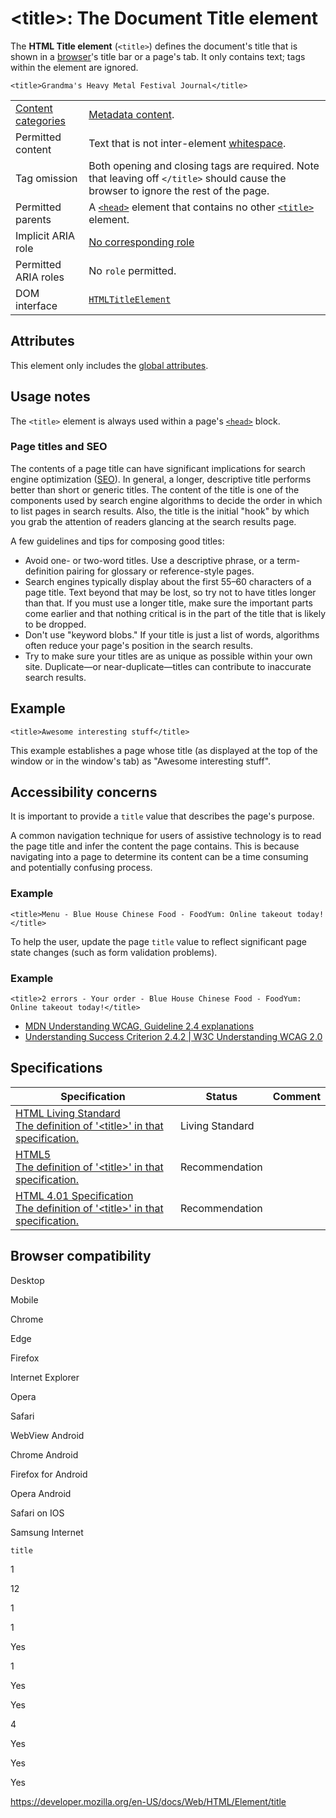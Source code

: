&lt;title&gt;: The Document Title element
=========================================

The **HTML Title element** (`<title>`) defines the document's title that is shown in a [browser](https://developer.mozilla.org/en-US/docs/Glossary/Browser)'s title bar or a page's tab. It only contains text; tags within the element are ignored.

    <title>Grandma's Heavy Metal Festival Journal</title>

<table><tbody><tr class="odd"><td><a href="https://developer.mozilla.org/en-US/docs/Web/Guide/HTML/Content_categories">Content categories</a></td><td><a href="https://developer.mozilla.org/en-US/docs/Web/Guide/HTML/Content_categories#metadata_content">Metadata content</a>.</td></tr><tr class="even"><td>Permitted content</td><td>Text that is not inter-element <a href="https://developer.mozilla.org/en-US/docs/Glossary/Whitespace">whitespace</a>.</td></tr><tr class="odd"><td>Tag omission</td><td>Both opening and closing tags are required. Note that leaving off <code>&lt;/title&gt;</code> should cause the browser to ignore the rest of the page.</td></tr><tr class="even"><td>Permitted parents</td><td>A <a href="head"><code>&lt;head&gt;</code></a> element that contains no other <a href="title"><code>&lt;title&gt;</code></a> element.</td></tr><tr class="odd"><td>Implicit ARIA role</td><td><a href="https://www.w3.org/TR/html-aria/#dfn-no-corresponding-role">No corresponding role</a></td></tr><tr class="even"><td>Permitted ARIA roles</td><td>No <code>role</code> permitted.</td></tr><tr class="odd"><td>DOM interface</td><td><a href="https://developer.mozilla.org/en-US/docs/Web/API/HTMLTitleElement"><code>HTMLTitleElement</code></a></td></tr></tbody></table>

Attributes
----------

This element only includes the [global attributes](../global_attributes).

Usage notes
-----------

The `<title>` element is always used within a page's [`<head>`](head) block.

### Page titles and SEO

The contents of a page title can have significant implications for search engine optimization ([SEO](https://developer.mozilla.org/en-US/docs/Glossary/SEO)). In general, a longer, descriptive title performs better than short or generic titles. The content of the title is one of the components used by search engine algorithms to decide the order in which to list pages in search results. Also, the title is the initial "hook" by which you grab the attention of readers glancing at the search results page.

A few guidelines and tips for composing good titles:

-   Avoid one- or two-word titles. Use a descriptive phrase, or a term-definition pairing for glossary or reference-style pages.
-   Search engines typically display about the first 55–60 characters of a page title. Text beyond that may be lost, so try not to have titles longer than that. If you must use a longer title, make sure the important parts come earlier and that nothing critical is in the part of the title that is likely to be dropped.
-   Don't use "keyword blobs." If your title is just a list of words, algorithms often reduce your page's position in the search results.
-   Try to make sure your titles are as unique as possible within your own site. Duplicate—or near-duplicate—titles can contribute to inaccurate search results.

Example
-------

    <title>Awesome interesting stuff</title>

This example establishes a page whose title (as displayed at the top of the window or in the window's tab) as "Awesome interesting stuff".

Accessibility concerns
----------------------

It is important to provide a `title` value that describes the page's purpose.

A common navigation technique for users of assistive technology is to read the page title and infer the content the page contains. This is because navigating into a page to determine its content can be a time consuming and potentially confusing process.

### Example

    <title>Menu - Blue House Chinese Food - FoodYum: Online takeout today!</title>

To help the user, update the page `title` value to reflect significant page state changes (such as form validation problems).

### Example

    <title>2 errors - Your order - Blue House Chinese Food - FoodYum: Online takeout today!</title>

-   [MDN Understanding WCAG, Guideline 2.4 explanations](#)
-   [Understanding Success Criterion 2.4.2 | W3C Understanding WCAG 2.0](https://www.w3.org/TR/UNDERSTANDING-WCAG20/navigation-mechanisms-title.html)

Specifications
--------------

<table><thead><tr class="header"><th>Specification</th><th>Status</th><th>Comment</th></tr></thead><tbody><tr class="odd"><td><a href="https://html.spec.whatwg.org/multipage/semantics.html#the-title-element">HTML Living Standard<br />
<span class="small">The definition of '&lt;title&gt;' in that specification.</span></a></td><td><span class="spec-living">Living Standard</span></td><td></td></tr><tr class="even"><td><a href="https://www.w3.org/TR/html52/document-metadata.html#the-title-element">HTML5<br />
<span class="small">The definition of '&lt;title&gt;' in that specification.</span></a></td><td><span class="spec-rec">Recommendation</span></td><td></td></tr><tr class="odd"><td><a href="https://www.w3.org/TR/html401/struct/global.html#h-7.4.2">HTML 4.01 Specification<br />
<span class="small">The definition of '&lt;title&gt;' in that specification.</span></a></td><td><span class="spec-rec">Recommendation</span></td><td></td></tr></tbody></table>

Browser compatibility
---------------------

Desktop

Mobile

Chrome

Edge

Firefox

Internet Explorer

Opera

Safari

WebView Android

Chrome Android

Firefox for Android

Opera Android

Safari on IOS

Samsung Internet

`title`

1

12

1

1

Yes

1

Yes

Yes

4

Yes

Yes

Yes

<a href="https://developer.mozilla.org/en-US/docs/Web/HTML/Element/title" class="_attribution-link">https://developer.mozilla.org/en-US/docs/Web/HTML/Element/title</a>
